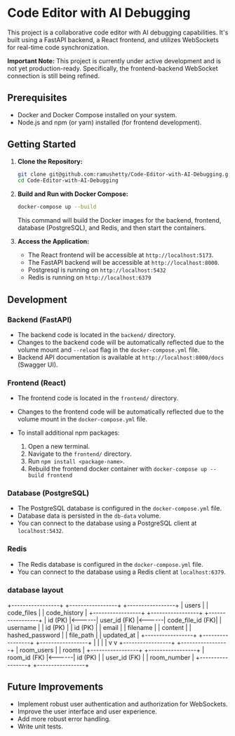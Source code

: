 # Code Editor with AI Debugging

This project is a collaborative code editor with AI debugging capabilities. It's built using a FastAPI backend, a React frontend, and utilizes WebSockets for real-time code synchronization.

**Important Note:** This project is currently under active development and is not yet production-ready. Specifically, the frontend-backend WebSocket connection is still being refined.

## Prerequisites

* Docker and Docker Compose installed on your system.
* Node.js and npm (or yarn) installed (for frontend development).

## Getting Started

1.  **Clone the Repository:**

    ```bash
    git clone git@github.com:ramushetty/Code-Editor-with-AI-Debugging.git
    cd Code-Editor-with-AI-Debugging
    ```

2.  **Build and Run with Docker Compose:**

    ```bash
    docker-compose up --build
    ```

    This command will build the Docker images for the backend, frontend, database (PostgreSQL), and Redis, and then start the containers.

3.  **Access the Application:**

    * The React frontend will be accessible at `http://localhost:5173`.
    * The FastAPI backend will be accessible at `http://localhost:8000`.
    * Postgresql is running on `http://localhost:5432`
    * Redis is running on `http://localhost:6379`

## Development

### Backend (FastAPI)

* The backend code is located in the `backend/` directory.
* Changes to the backend code will be automatically reflected due to the volume mount and `--reload` flag in the `docker-compose.yml` file.
* Backend API documentation is available at `http://localhost:8000/docs` (Swagger UI).

### Frontend (React)

* The frontend code is located in the `frontend/` directory.
* Changes to the frontend code will be automatically reflected due to the volume mount in the `docker-compose.yml` file.
* To install additional npm packages:

    1.  Open a new terminal.
    2.  Navigate to the `frontend/` directory.
    3.  Run `npm install <package-name>`.
    4.  Rebuild the frontend docker container with `docker-compose up --build frontend`

### Database (PostgreSQL)

* The PostgreSQL database is configured in the `docker-compose.yml` file.
* Database data is persisted in the `db-data` volume.
* You can connect to the database using a PostgreSQL client at `localhost:5432`.

### Redis

* The Redis database is configured in the `docker-compose.yml` file.
* You can connect to the database using a Redis client at `localhost:6379`.
### database layout 

+-----------------+       +-----------------+       +-----------------+
|     users       |       |   code_files    |       |   code_history  |
+-----------------+       +-----------------+       +-----------------+
| id (PK)         |<------| user_id (FK)    |<------| code_file_id (FK)|
| username        |       | id (PK)         |       | id (PK)         |
| email           |       | filename        |       | content         |
| hashed_password |       | file_path       |       | updated_at      |
+-----------------+       +-----------------+       +-----------------+
        |                         |
        |                         |
        v                         v
+-----------------+       +-----------------+
|   room_users    |       |     rooms       |
+-----------------+       +-----------------+
| room_id (FK)    |<------| id (PK)         |
| user_id (FK)    |       | room_number     |
+-----------------+       +-----------------+
## Future Improvements

* Implement robust user authentication and authorization for WebSockets.
* Improve the user interface and user experience.
* Add more robust error handling.
* Write unit tests.